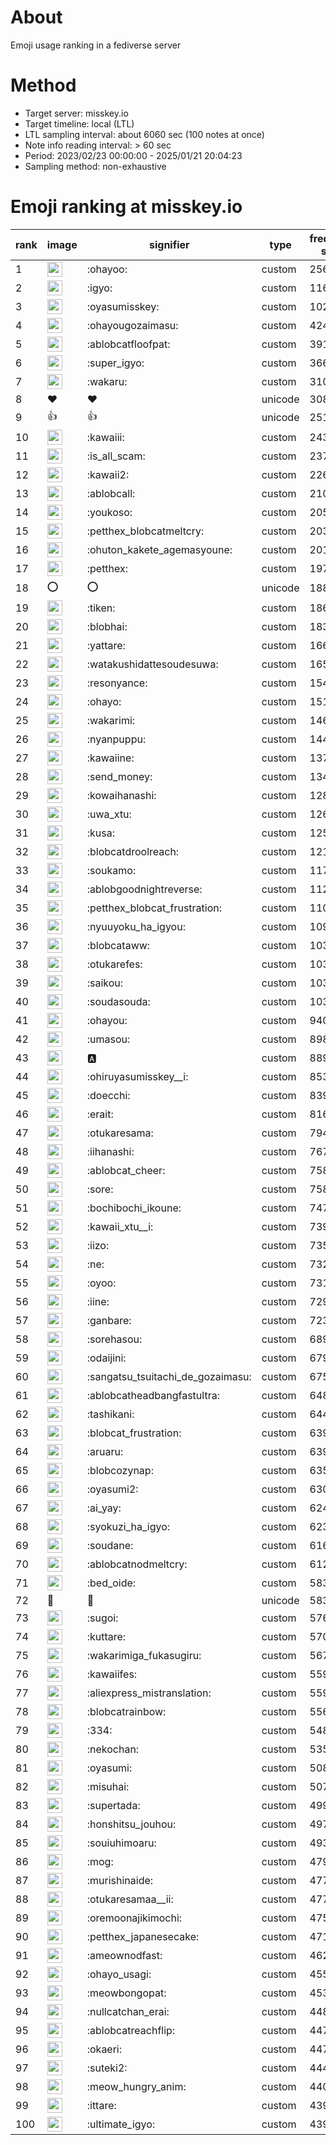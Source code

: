 # About
Emoji usage ranking in a fediverse server

# Method
- Target server: misskey.io
- Target timeline: local (LTL)
- LTL sampling interval: about 6060 sec (100 notes at once)
- Note info reading interval: > 60 sec
- Period: 2023/02/23 00:00:00 - 2025/01/21 20:04:23 
- Sampling method: non-exhaustive

# Emoji ranking at misskey.io

|rank|image|signifier|type|frequency score|
|----|----|----|----|----|
|1|<img height="24" src="https://misskey.io/emoji/ohayoo.webp">|:ohayoo:|custom|256723|
|2|<img height="24" src="https://misskey.io/emoji/igyo.webp">|:igyo:|custom|116623|
|3|<img height="24" src="https://misskey.io/emoji/oyasumisskey.webp">|:oyasumisskey:|custom|102886|
|4|<img height="24" src="https://misskey.io/emoji/ohayougozaimasu.webp">|:ohayougozaimasu:|custom|42427|
|5|<img height="24" src="https://misskey.io/emoji/ablobcatfloofpat.webp">|:ablobcatfloofpat:|custom|39109|
|6|<img height="24" src="https://misskey.io/emoji/super_igyo.webp">|:super_igyo:|custom|36641|
|7|<img height="24" src="https://misskey.io/emoji/wakaru.webp">|:wakaru:|custom|31045|
|8|❤|❤|unicode|30871|
|9|👍|👍|unicode|25187|
|10|<img height="24" src="https://misskey.io/emoji/kawaiii.webp">|:kawaiii:|custom|24367|
|11|<img height="24" src="https://misskey.io/emoji/is_all_scam.webp">|:is_all_scam:|custom|23724|
|12|<img height="24" src="https://misskey.io/emoji/kawaii2.webp">|:kawaii2:|custom|22692|
|13|<img height="24" src="https://misskey.io/emoji/ablobcall.webp">|:ablobcall:|custom|21056|
|14|<img height="24" src="https://misskey.io/emoji/youkoso.webp">|:youkoso:|custom|20526|
|15|<img height="24" src="https://misskey.io/emoji/petthex_blobcatmeltcry.webp">|:petthex_blobcatmeltcry:|custom|20336|
|16|<img height="24" src="https://misskey.io/emoji/ohuton_kakete_agemasyoune.webp">|:ohuton_kakete_agemasyoune:|custom|20146|
|17|<img height="24" src="https://misskey.io/emoji/petthex.webp">|:petthex:|custom|19723|
|18|⭕|⭕|unicode|18839|
|19|<img height="24" src="https://misskey.io/emoji/tiken.webp">|:tiken:|custom|18617|
|20|<img height="24" src="https://misskey.io/emoji/blobhai.webp">|:blobhai:|custom|18393|
|21|<img height="24" src="https://misskey.io/emoji/yattare.webp">|:yattare:|custom|16650|
|22|<img height="24" src="https://misskey.io/emoji/watakushidattesoudesuwa.webp">|:watakushidattesoudesuwa:|custom|16587|
|23|<img height="24" src="https://misskey.io/emoji/resonyance.webp">|:resonyance:|custom|15455|
|24|<img height="24" src="https://misskey.io/emoji/ohayo.webp">|:ohayo:|custom|15155|
|25|<img height="24" src="https://misskey.io/emoji/wakarimi.webp">|:wakarimi:|custom|14659|
|26|<img height="24" src="https://misskey.io/emoji/nyanpuppu.webp">|:nyanpuppu:|custom|14475|
|27|<img height="24" src="https://misskey.io/emoji/kawaiine.webp">|:kawaiine:|custom|13724|
|28|<img height="24" src="https://misskey.io/emoji/send_money.webp">|:send_money:|custom|13415|
|29|<img height="24" src="https://misskey.io/emoji/kowaihanashi.webp">|:kowaihanashi:|custom|12840|
|30|<img height="24" src="https://misskey.io/emoji/uwa_xtu.webp">|:uwa_xtu:|custom|12629|
|31|<img height="24" src="https://misskey.io/emoji/kusa.webp">|:kusa:|custom|12573|
|32|<img height="24" src="https://misskey.io/emoji/blobcatdroolreach.webp">|:blobcatdroolreach:|custom|12194|
|33|<img height="24" src="https://misskey.io/emoji/soukamo.webp">|:soukamo:|custom|11731|
|34|<img height="24" src="https://misskey.io/emoji/ablobgoodnightreverse.webp">|:ablobgoodnightreverse:|custom|11213|
|35|<img height="24" src="https://misskey.io/emoji/petthex_blobcat_frustration.webp">|:petthex_blobcat_frustration:|custom|11060|
|36|<img height="24" src="https://misskey.io/emoji/nyuuyoku_ha_igyou.webp">|:nyuuyoku_ha_igyou:|custom|10939|
|37|<img height="24" src="https://misskey.io/emoji/blobcataww.webp">|:blobcataww:|custom|10391|
|38|<img height="24" src="https://misskey.io/emoji/otukarefes.webp">|:otukarefes:|custom|10372|
|39|<img height="24" src="https://misskey.io/emoji/saikou.webp">|:saikou:|custom|10363|
|40|<img height="24" src="https://misskey.io/emoji/soudasouda.webp">|:soudasouda:|custom|10350|
|41|<img height="24" src="https://misskey.io/emoji/ohayou.webp">|:ohayou:|custom|9400|
|42|<img height="24" src="https://misskey.io/emoji/umasou.webp">|:umasou:|custom|8984|
|43|<img height="24" src="https://misskey.io/emoji/a.webp">|:a:|custom|8897|
|44|<img height="24" src="https://misskey.io/emoji/ohiruyasumisskey__i.webp">|:ohiruyasumisskey__i:|custom|8532|
|45|<img height="24" src="https://misskey.io/emoji/doecchi.webp">|:doecchi:|custom|8393|
|46|<img height="24" src="https://misskey.io/emoji/erait.webp">|:erait:|custom|8164|
|47|<img height="24" src="https://misskey.io/emoji/otukaresama.webp">|:otukaresama:|custom|7949|
|48|<img height="24" src="https://misskey.io/emoji/iihanashi.webp">|:iihanashi:|custom|7675|
|49|<img height="24" src="https://misskey.io/emoji/ablobcat_cheer.webp">|:ablobcat_cheer:|custom|7588|
|50|<img height="24" src="https://misskey.io/emoji/sore.webp">|:sore:|custom|7582|
|51|<img height="24" src="https://misskey.io/emoji/bochibochi_ikoune.webp">|:bochibochi_ikoune:|custom|7479|
|52|<img height="24" src="https://misskey.io/emoji/kawaii_xtu__i.webp">|:kawaii_xtu__i:|custom|7398|
|53|<img height="24" src="https://misskey.io/emoji/iizo.webp">|:iizo:|custom|7351|
|54|<img height="24" src="https://misskey.io/emoji/ne.webp">|:ne:|custom|7327|
|55|<img height="24" src="https://misskey.io/emoji/oyoo.webp">|:oyoo:|custom|7310|
|56|<img height="24" src="https://misskey.io/emoji/iine.webp">|:iine:|custom|7294|
|57|<img height="24" src="https://misskey.io/emoji/ganbare.webp">|:ganbare:|custom|7230|
|58|<img height="24" src="https://misskey.io/emoji/sorehasou.webp">|:sorehasou:|custom|6891|
|59|<img height="24" src="https://misskey.io/emoji/odaijini.webp">|:odaijini:|custom|6796|
|60|<img height="24" src="https://misskey.io/emoji/sangatsu_tsuitachi_de_gozaimasu.webp">|:sangatsu_tsuitachi_de_gozaimasu:|custom|6758|
|61|<img height="24" src="https://misskey.io/emoji/ablobcatheadbangfastultra.webp">|:ablobcatheadbangfastultra:|custom|6482|
|62|<img height="24" src="https://misskey.io/emoji/tashikani.webp">|:tashikani:|custom|6446|
|63|<img height="24" src="https://misskey.io/emoji/blobcat_frustration.webp">|:blobcat_frustration:|custom|6392|
|64|<img height="24" src="https://misskey.io/emoji/aruaru.webp">|:aruaru:|custom|6390|
|65|<img height="24" src="https://misskey.io/emoji/blobcozynap.webp">|:blobcozynap:|custom|6354|
|66|<img height="24" src="https://misskey.io/emoji/oyasumi2.webp">|:oyasumi2:|custom|6307|
|67|<img height="24" src="https://misskey.io/emoji/ai_yay.webp">|:ai_yay:|custom|6244|
|68|<img height="24" src="https://misskey.io/emoji/syokuzi_ha_igyo.webp">|:syokuzi_ha_igyo:|custom|6230|
|69|<img height="24" src="https://misskey.io/emoji/soudane.webp">|:soudane:|custom|6166|
|70|<img height="24" src="https://misskey.io/emoji/ablobcatnodmeltcry.webp">|:ablobcatnodmeltcry:|custom|6122|
|71|<img height="24" src="https://misskey.io/emoji/bed_oide.webp">|:bed_oide:|custom|5836|
|72|🎉|🎉|unicode|5830|
|73|<img height="24" src="https://misskey.io/emoji/sugoi.webp">|:sugoi:|custom|5760|
|74|<img height="24" src="https://misskey.io/emoji/kuttare.webp">|:kuttare:|custom|5702|
|75|<img height="24" src="https://misskey.io/emoji/wakarimiga_fukasugiru.webp">|:wakarimiga_fukasugiru:|custom|5678|
|76|<img height="24" src="https://misskey.io/emoji/kawaiifes.webp">|:kawaiifes:|custom|5599|
|77|<img height="24" src="https://misskey.io/emoji/aliexpress_mistranslation.webp">|:aliexpress_mistranslation:|custom|5594|
|78|<img height="24" src="https://misskey.io/emoji/blobcatrainbow.webp">|:blobcatrainbow:|custom|5566|
|79|<img height="24" src="https://misskey.io/emoji/334.webp">|:334:|custom|5485|
|80|<img height="24" src="https://misskey.io/emoji/nekochan.webp">|:nekochan:|custom|5351|
|81|<img height="24" src="https://misskey.io/emoji/oyasumi.webp">|:oyasumi:|custom|5082|
|82|<img height="24" src="https://misskey.io/emoji/misuhai.webp">|:misuhai:|custom|5073|
|83|<img height="24" src="https://misskey.io/emoji/supertada.webp">|:supertada:|custom|4998|
|84|<img height="24" src="https://misskey.io/emoji/honshitsu_jouhou.webp">|:honshitsu_jouhou:|custom|4977|
|85|<img height="24" src="https://misskey.io/emoji/souiuhimoaru.webp">|:souiuhimoaru:|custom|4937|
|86|<img height="24" src="https://misskey.io/emoji/mog.webp">|:mog:|custom|4799|
|87|<img height="24" src="https://misskey.io/emoji/murishinaide.webp">|:murishinaide:|custom|4779|
|88|<img height="24" src="https://misskey.io/emoji/otukaresamaa__ii.webp">|:otukaresamaa__ii:|custom|4772|
|89|<img height="24" src="https://misskey.io/emoji/oremoonajikimochi.webp">|:oremoonajikimochi:|custom|4752|
|90|<img height="24" src="https://misskey.io/emoji/petthex_japanesecake.webp">|:petthex_japanesecake:|custom|4710|
|91|<img height="24" src="https://misskey.io/emoji/ameownodfast.webp">|:ameownodfast:|custom|4626|
|92|<img height="24" src="https://misskey.io/emoji/ohayo_usagi.webp">|:ohayo_usagi:|custom|4550|
|93|<img height="24" src="https://misskey.io/emoji/meowbongopat.webp">|:meowbongopat:|custom|4536|
|94|<img height="24" src="https://misskey.io/emoji/nullcatchan_erai.webp">|:nullcatchan_erai:|custom|4481|
|95|<img height="24" src="https://misskey.io/emoji/ablobcatreachflip.webp">|:ablobcatreachflip:|custom|4478|
|96|<img height="24" src="https://misskey.io/emoji/okaeri.webp">|:okaeri:|custom|4477|
|97|<img height="24" src="https://misskey.io/emoji/suteki2.webp">|:suteki2:|custom|4448|
|98|<img height="24" src="https://misskey.io/emoji/meow_hungry_anim.webp">|:meow_hungry_anim:|custom|4404|
|99|<img height="24" src="https://misskey.io/emoji/ittare.webp">|:ittare:|custom|4396|
|100|<img height="24" src="https://misskey.io/emoji/ultimate_igyo.webp">|:ultimate_igyo:|custom|4394|
